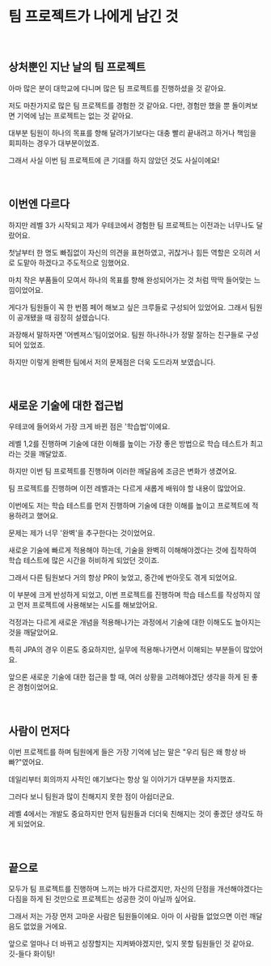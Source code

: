 # 팀 프로젝트가 나에게 남긴 것

<br>

## 상처뿐인 지난 날의 팀 프로젝트

아마 많은 분이 대학교에 다니며 많은 팀 프로젝트를 진행하셨을 것 같아요.

저도 마찬가지로 많은 팀 프로젝트를 경험한 것 같아요. 다만, 경험만 했을 뿐 돌이켜보면 기억에 남는 프로젝트는 없는 것 같아요.

대부분 팀원이 하나의 목표를 향해 달려가기보다는 대충 빨리 끝내려고 하거나 책임을 회피하는 경우가 대부분이었죠.

그래서 사실 이번 팀 프로젝트에 큰 기대를 하지 않았던 것도 사실이에요!

<br>

## 이번엔 다르다

하지만 레벨 3가 시작되고 제가 우테코에서 경험한 팀 프로젝트는 이전과는 너무나도 달랐어요.

첫날부터 한 명도 빠짐없이 자신의 의견을 표현하였고, 귀찮거나 힘든 역할은 오히려 서로 도맡아 하겠다고 주도적으로 임했어요.

마치 작은 부품들이 모여서 하나의 목표를 향해 완성되어가는 것 처럼 딱딱 들어맞는 느낌이었어요.

게다가 팀원들이 꼭 한 번쯤 페어 해보고 싶은 크루들로 구성되어 있었어요. 그래서 팀원이 공개됐을 때 굉장히 설렜습니다.

과장해서 말하자면 '어벤져스'팀이었어요. 팀원 하나하나가 정말 잘하는 친구들로 구성되어 있었죠.

하지만 이렇게 완벽한 팀에서 저의 문제점은 더욱 도드라져 보였습니다.

<br>

## 새로운 기술에 대한 접근법

우테코에 들어와서 가장 크게 바뀐 점은 '학습법'이에요.

레벨 1,2를 진행하며 기술에 대한 이해를 높이는 가장 좋은 방법으로 학습 테스트가 최고라는 것을 깨달았죠.

하지만 이번 팀 프로젝트를 진행하며 이러한 깨달음에 조금은 변화가 생겼어요.

팀 프로젝트를 진행하며 이전 레벨과는 다르게 새롭게 배워야 할 내용이 많았어요.

이번에도 저는 학습 테스트를 먼저 진행하며 기술에 대한 이해를 높이고 프로젝트에 적용하려고 했어요.

문제는 제가 너무 '완벽'을 추구한다는 것이었어요.

새로운 기술에 빠르게 적용해야 하는데, 기술을 완벽히 이해해야겠다는 것에 집착하여 학습 테스트에 많은 시간을 허비하게 되었던 것이죠. 

그래서 다른 팀원보다 거의 항상 PR이 늦었고, 중간에 번아웃도 겪게 되었어요.

이 부분에 크게 반성하게 되었고, 이번 프로젝트를 진행하며 학습 테스트를 작성하지 않고 먼저 프로젝트에 사용해보는 시도를 해보았어요.

걱정과는 다르게 새로운 개념을 적용해나가는 과정에서 기술에 대한 이해도도 높아지는 것을 깨달았어요.

특히 JPA의 경우 이론도 중요하지만, 실무에 적용해나가면서 이해되는 부분들이 많았어요.

앞으론 새로운 기술에 대한 접근을 할 때, 여러 상황을 고려해야겠단 생각을 하게 된 좋은 경험이었어요.

<br>

## 사람이 먼저다

이번 프로젝트를 하며 팀원에게 들은 가장 기억에 남는 말은 "우리 팀은 왜 항상 바빠?"였어요.

데일리부터 회의까지 사적인 얘기보다는 항상 일 이야기가 대부분을 차지했죠.

그러다 보니 팀원과 많이 친해지지 못한 점이 아쉽더군요.

레벨 4에서는 개발도 중요하지만 먼저 팀원들과 더더욱 친해지는 것이 좋겠단 생각도 하게 되었어요.

<br>

## 끝으로

모두가 팀 프로젝트를 진행하며 느끼는 바가 다르겠지만, 자신의 단점을 개선해야겠다는 다짐을 하게 된 것만으로 프로젝트는 성공한 것이 아닐까 싶어요.

그래서 저는 가장 먼저 고마운 사람은 팀원들이에요. 아마 이 사람들 없었으면 이런 깨달음도 없었을 거에요.

앞으로 얼마나 더 바뀌고 성장할지는 지켜봐야겠지만, 잊지 못할 팀원들인 것 같아요. 깃-들다 화이팅!





